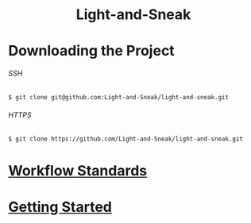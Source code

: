 <h1 align="center">Light-and-Sneak</h1>

# Downloading the Project
###### SSH
```sh
$ git clone git@github.com:Light-and-Sneak/light-and-sneak.git
```
###### HTTPS
```sh
$ git clone https://github.com/Light-and-Sneak/light-and-sneak.git
```
# [Workflow Standards](https://github.com/Light-and-Sneak/light-and-sneak/wiki/Github-Workflow-Standards)
# [Getting Started](https://github.com/Light-and-Sneak/light-and-sneak/wiki/Getting-Started)



